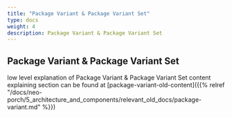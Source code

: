 ```yaml
---
title: "Package Variant & Package Variant Set"
type: docs
weight: 4
description: Package Variant & Package Variant Set
---
```


## Package Variant & Package Variant Set

low level explanation of Package Variant & Package Variant Set content explaining section can be found at [package-variant-old-content]({{% relref "/docs/neo-porch/5_architecture_and_components/relevant_old_docs/package-variant.md" %}})
